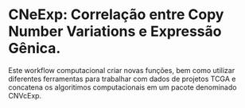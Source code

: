 # CNeExp: Correlação entre Copy Number Variations e Expressão Gênica.

 Este workflow computacional criar novas funções, bem como utilizar diferentes ferramentas para trabalhar com dados de projetos TCGA e concatena os algoritimos computacionais em um pacote denominado CNVcExp.


 
